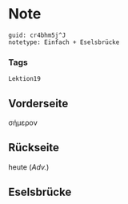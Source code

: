 # Note
```
guid: cr4bhm5j^J
notetype: Einfach + Eselsbrücke
```

### Tags
```
Lektion19
```

## Vorderseite
σήμερον

## Rückseite
heute (<i>Adv.</i>)

## Eselsbrücke

